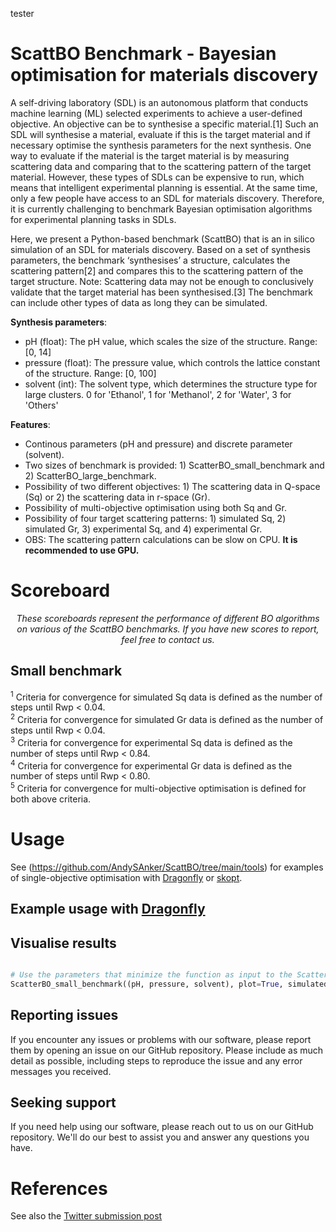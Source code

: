 tester


# ScattBO Benchmark - Bayesian optimisation for materials discovery

A self-driving laboratory (SDL) is an autonomous platform that conducts machine learning (ML) selected experiments to achieve a user-defined objective. An objective can be to synthesise a specific material.[1] Such an SDL will synthesise a material, evaluate if this is the target material and if necessary optimise the synthesis parameters for the next synthesis. One way to evaluate if the material is the target material is by measuring scattering data and comparing that to the scattering pattern of the target material. However, these types of SDLs can be expensive to run, which means that intelligent experimental planning is essential. At the same time, only a few people have access to an SDL for materials discovery. Therefore, it is currently challenging to benchmark Bayesian optimisation algorithms for experimental planning tasks in SDLs.

Here, we present a Python-based benchmark (ScattBO) that is an in silico simulation of an SDL for materials discovery. Based on a set of synthesis parameters, the benchmark ‘synthesises’ a structure, calculates the scattering pattern[2] and compares this to the scattering pattern of the target structure. Note: Scattering data may not be enough to conclusively validate that the target material has been synthesised.[3] The benchmark can include other types of data as long they can be simulated.

**Synthesis parameters**:
  - pH (float):       The pH value, which scales the size of the structure. Range: [0, 14]
  - pressure (float): The pressure value, which controls the lattice constant of the structure. Range: [0, 100]
  - solvent (int):    The solvent type, which determines the structure type for large clusters. 
                      0 for 'Ethanol', 1 for 'Methanol', 2 for 'Water', 3 for 'Others'

**Features**:
  - Continous parameters (pH and pressure) and discrete parameter (solvent).
  - Two sizes of benchmark is provided: 1) ScatterBO_small_benchmark and 2) ScatterBO_large_benchmark.
  - Possibility of two different objectives: 1) The scattering data in Q-space (Sq) or 2) the scattering data in r-space (Gr).
  - Possibility of multi-objective optimisation using both Sq and Gr.
  - Possibility of four target scattering patterns: 1) simulated Sq, 2) simulated Gr, 3) experimental Sq, and 4) experimental Gr.
  - OBS: The scattering pattern calculations can be slow on CPU. **It is recommended to use GPU.**

# Scoreboard

<p align="center"><i>These scoreboards represent the performance of different BO algorithms on various of the ScattBO benchmarks. If you have new scores to report, feel free to contact us.</i></p>

## Small benchmark 


<sup>1</sup> Criteria for convergence for simulated Sq data is defined as the number of steps until Rwp < 0.04.<br>
<sup>2</sup> Criteria for convergence for simulated Gr data is defined as the number of steps until Rwp < 0.04.<br>
<sup>3</sup> Criteria for convergence for experimental Sq data is defined as the number of steps until Rwp < 0.84.<br>
<sup>4</sup> Criteria for convergence for experimental Gr data is defined as the number of steps until Rwp < 0.80.<br>
<sup>5</sup> Criteria for convergence for multi-objective optimisation is defined for both above criteria.

# Usage
See (https://github.com/AndySAnker/ScattBO/tree/main/tools) for examples of single-objective optimisation with [Dragonfly](https://github.com/dragonfly/dragonfly/tree/master) or [skopt](https://scikit-optimize.github.io/stable/auto_examples/bayesian-optimization.html).

## Example usage with [Dragonfly](https://github.com/dragonfly/dragonfly/tree/master)


## Visualise results
```python

# Use the parameters that minimize the function as input to the ScatterBO_small_benchmark function
ScatterBO_small_benchmark((pH, pressure, solvent), plot=True, simulated_or_experimental='simulated', scatteringfunction='Gr')

```


## Reporting issues

If you encounter any issues or problems with our software, please report them by opening an issue on our GitHub repository. Please include as much detail as possible, including steps to reproduce the issue and any error messages you received.

## Seeking support

If you need help using our software, please reach out to us on our GitHub repository. We'll do our best to assist you and answer any questions you have.

# References

See also the [Twitter submission post](https://twitter.com/SodeAndy/status/1773474538631651769)
